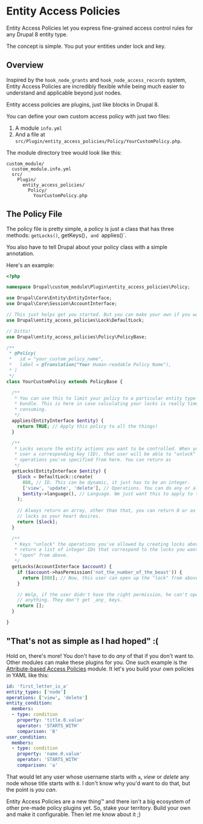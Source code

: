 # Entity Access Policies

Entity Access Policies let you express fine-grained access control rules for any Drupal 8 entity type.

The concept is simple. You put your entities under lock and key.

## Overview

Inspired by the `hook_node_grants` and `hook_node_access_records` system, Entity Access Policies are incredibly flexible while being much easier to understand and applicable beyond just nodes.

Entity access policies are plugins, just like blocks in Drupal 8.

You can define your own custom access policy with just two files:

1. A module `info.yml`
1. And a file at `src/Plugin/entity_access_policies/Policy/YourCustomPolicy.php`.

The module directory tree would look like this:

```
custom_module/
  custom_module.info.yml
  src/
    Plugin/
      entity_access_policies/
        Policy/
          YourCustomPolicy.php
```

## The Policy File

The policy file is pretty simple, a policy is just a class that has three methods: `getLocks()`, getKeys()`, and `applies()`.

You also have to tell Drupal about your policy class with a simple annotation.

Here's an example:

```php
<?php

namespace Drupal\custom_module\Plugin\entity_access_policies\Policy;

use Drupal\Core\Entity\EntityInterface;
use Drupal\Core\Session\AccountInterface;

// This just helps get you started. But you can make your own if you want.
use Drupal\entity_access_policies\Lock\DefaultLock; 

// Ditto!
use Drupal\entity_access_policies\Policy\PolicyBase; 

/**
 * @Policy(
 *   id = "your_custom_policy_name",
 *   label = @Translation("Your Human-readable Policy Name"),
 * )
 */
class YourCustomPolicy extends PolicyBase {

  /**
   * You can use this to limit your policy to a particular entity type or
   * bundle. This is here in case calculating your locks is really time
   * consuming.
   */
  applies(EntityInterface $entity) {
    return TRUE; // Apply this policy to all the things!
  }

  /**
   * Locks secure the entity actions you want to be controlled. When you give a
   * user a corresponding key (ID), that user will be able to "unlock" all the
   * operations you've specified from here. You can return as 
   */
  getLocks(EntityInterface $entity) {
    $lock = DefaultLock::create(
      888, // ID. This can be dynamic, it just has to be an integer.
      ['view', 'update', 'delete'], // Operations. You can do any or all of these.
      $entity->language(), // Language. We just want this to apply to the default langauge.
    );
    
    // Always return an array, other than that, you can return 0 or as many
    // locks as your heart desires.
    return [$lock];
  }

  /**
   * Keys "unlock" the operations you've allowed by creating locks above. Just
   * return a list of integer IDs that correspond to the locks you want to
   * "open" from above.
   */
  getLocks(AccountInterface $account) {
    if ($account->hasPermission('not_the_number_of_the_beast')) {
      return [888]; // Now, this user can open up the "lock" from above.
    }

    // Welp, if the user didn't have the right permission, he can't open
    // anything. They don't get _any_ keys.
    return [];
  }

}
```

## "That's not as simple as I had hoped" :(

Hold on, there's more! You don't have to do _any_ of that if you don't want to.
Other modules can make these plugins for you. One such example is the [Attribute-based Access Policies](https://github.com/gabesullice/attribute_access_policies) module. It let's you build your own policies in YAML like this:

```yaml
id: 'first_letter_is_a'
entity_types: ['node']
operations: ['view', 'delete']
entity_condition:
  members:
  - type: condition
    property: 'title.0.value'
    operator: 'STARTS_WITH'
    comparison: 'B'
user_condition:
  members:
  - type: condition
    property: 'name.0.value'
    operator: 'STARTS_WITH'
    comparison: 'a'
```

That would let any user whose username starts with `a`, _view_ or _delete_ any node whose title starts with `B`. I don't know why you'd want to do that, but the point is _you can_.

Entity Access Policies are a new thing&trade; and there isn't a big ecosystem of other pre-made policy plugins yet. So, stake your territory. Build your own and make it configurable. Then let me know about it ;)
